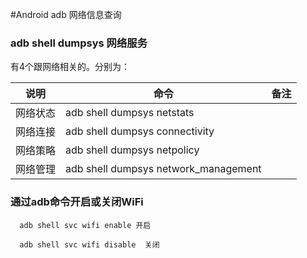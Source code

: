 #Android adb 网络信息查询

### adb shell dumpsys 网络服务

有4个跟网络相关的。分别为：

说明		| 命令							| 备注
--------|-------------------------------|-------------
网络状态	| adb shell dumpsys netstats	|
网络连接	| adb shell dumpsys connectivity|
网络策略	| adb shell dumpsys netpolicy	|
网络管理	| adb shell dumpsys network_management|

### 通过adb命令开启或关闭WiFi

```
  adb shell svc wifi enable 开启
  
  adb shell svc wifi disable  关闭
```
